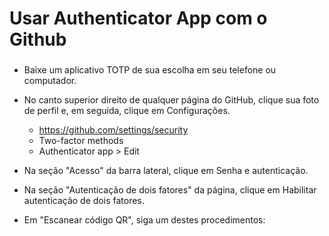 # Usar Authenticator App com o Github


### 

- Baixe um aplicativo TOTP de sua escolha em seu telefone ou computador.

- No canto superior direito de qualquer página do GitHub, clique sua foto de perfil e, em seguida, clique em  Configurações.
	- https://github.com/settings/security
	- Two-factor methods
	- Authenticator app > Edit

- Na seção "Acesso" da barra lateral, clique em  Senha e autenticação.

- Na seção "Autenticação de dois fatores" da página, clique em Habilitar autenticação de dois fatores.

- Em "Escanear código QR", siga um destes procedimentos:
